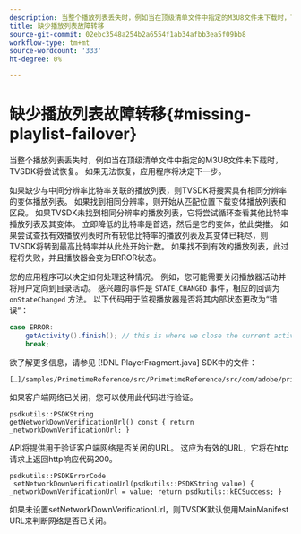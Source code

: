 ```yaml
---
description: 当整个播放列表丢失时，例如当在顶级清单文件中指定的M3U8文件未下载时，TVSDK将尝试恢复。 如果无法恢复，应用程序将决定下一步。
title: 缺少播放列表故障转移
source-git-commit: 02ebc3548a254b2a6554f1ab34afbb3ea5f09bb8
workflow-type: tm+mt
source-wordcount: '333'
ht-degree: 0%

---
```


# 缺少播放列表故障转移{#missing-playlist-failover}

当整个播放列表丢失时，例如当在顶级清单文件中指定的M3U8文件未下载时，TVSDK将尝试恢复。 如果无法恢复，应用程序将决定下一步。

如果缺少与中间分辨率比特率关联的播放列表，则TVSDK将搜索具有相同分辨率的变体播放列表。 如果找到相同分辨率，则开始从匹配位置下载变体播放列表和区段。 如果TVSDK未找到相同分辨率的播放列表，它将尝试循环查看其他比特率播放列表及其变体。 立即降低的比特率是首选，然后是它的变体，依此类推。 如果尝试查找有效播放列表时所有较低比特率的播放列表及其变体已耗尽，则TVSDK将转到最高比特率并从此处开始计数。 如果找不到有效的播放列表，此过程将失败，并且播放器会变为ERROR状态。

您的应用程序可以决定如何处理这种情况。 例如，您可能需要关闭播放器活动并将用户定向到目录活动。 感兴趣的事件是 `STATE_CHANGED` 事件，相应的回调为 `onStateChanged` 方法。 以下代码用于监视播放器是否将其内部状态更改为“错误”：

```java
case ERROR: 
    getActivity().finish(); // this is where we close the current activity (the Player activity) 
    break;
```

欲了解更多信息，请参见 [!DNL PlayerFragment.java] SDK中的文件：

```
[…]/samples/PrimetimeReference/src/PrimetimeReference/src/com/adobe/primetime/reference/ui/player/
```

如果客户端网络已关闭，您可以使用此代码进行验证。

```
psdkutils::PSDKString 
getNetworkDownVerificationUrl() const { return 
_networkDownVerificationUrl; }
```

API将提供用于验证客户端网络是否关闭的URL。 这应为有效的URL，它将在http请求上返回http响应代码200。

```
psdkutils::PSDKErrorCode 
 setNetworkDownVerificationUrl(psdkutils::PSDKString value) {  
_networkDownVerificationUrl = value; return psdkutils::kECSuccess; }
```

如果未设置setNetworkDownVerificationUrl，则TVSDK默认使用MainManifest URL来判断网络是否已关闭。
